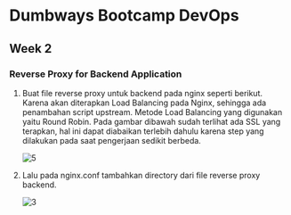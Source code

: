 # Dumbways Bootcamp DevOps
## Week 2
### Reverse Proxy for Backend Application


1. Buat file reverse proxy untuk backend pada nginx seperti berikut. Karena akan diterapkan Load Balancing pada Nginx, sehingga ada penambahan script upstream. Metode Load Balancing yang digunakan yaitu Round Robin. Pada gambar dibawah sudah terlihat ada SSL yang terapkan, hal ini dapat diabaikan terlebih dahulu karena step yang dilakukan pada saat pengerjaan sedikit berbeda.
   
   ![5](https://github.com/gilbranfairuz/Dumbways-Bootcamp-Devops/blob/master/week2/ReverseProxyforBackedDeployment/img/5.png)

2. Lalu pada nginx.conf tambahkan directory dari file reverse proxy backend.
   
   ![3](https://github.com/gilbranfairuz/Dumbways-Bootcamp-Devops/blob/master/week2/ReverseProxyforBackedDeployment/img/3.png)

